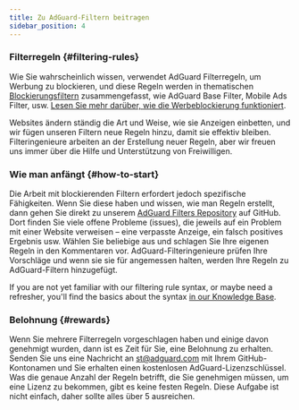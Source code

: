 ```yaml
---
title: Zu AdGuard-Filtern beitragen
sidebar_position: 4
---
```


### Filterregeln {#filtering-rules}

Wie Sie wahrscheinlich wissen, verwendet AdGuard Filterregeln, um Werbung zu blockieren, und diese Regeln werden in thematischen [Blockierungsfiltern](/general/ad-filtering/adguard-filters) zusammengefasst, wie AdGuard Base Filter, Mobile Ads Filter, usw. [Lesen Sie mehr darüber, wie die Werbeblockierung funktioniert](/general/ad-filtering/how-ad-blocking-works).

Websites ändern ständig die Art und Weise, wie sie Anzeigen einbetten, und wir fügen unseren Filtern neue Regeln hinzu, damit sie effektiv bleiben. Filteringenieure arbeiten an der Erstellung neuer Regeln, aber wir freuen uns immer über die Hilfe und Unterstützung von Freiwilligen.

### Wie man anfängt {#how-to-start}

Die Arbeit mit blockierenden Filtern erfordert jedoch spezifische Fähigkeiten. Wenn Sie diese haben und wissen, wie man Regeln erstellt, dann gehen Sie direkt zu unserem [AdGuard Filters Repository](https://github.com/AdguardTeam/AdguardFilters) auf GitHub. Dort finden Sie viele offene Probleme (issues), die jeweils auf ein Problem mit einer Website verweisen – eine verpasste Anzeige, ein falsch positives Ergebnis usw. Wählen Sie beliebige aus und schlagen Sie Ihre eigenen Regeln in den Kommentaren vor. AdGuard-Filteringenieure prüfen Ihre Vorschläge und wenn sie sie für angemessen halten, werden Ihre Regeln zu AdGuard-Filtern hinzugefügt.

If you are not yet familiar with our filtering rule syntax, or maybe need a refresher, you'll find the basics about the syntax [in our Knowledge Base](/general/ad-filtering/create-own-filters).

### Belohnung {#rewards}

Wenn Sie mehrere Filterregeln vorgeschlagen haben und einige davon genehmigt wurden, dann ist es Zeit für Sie, eine Belohnung zu erhalten. Senden Sie uns eine Nachricht an [st@adguard.com](mailto:st@adguard.com) mit Ihrem GitHub-Kontonamen und Sie erhalten einen kostenlosen AdGuard-Lizenzschlüssel. Was die genaue Anzahl der Regeln betrifft, die Sie genehmigen müssen, um eine Lizenz zu bekommen, gibt es keine festen Regeln. Diese Aufgabe ist nicht einfach, daher sollte alles über 5 ausreichen.
